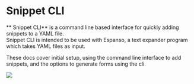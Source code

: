 # Snippet CLI

** Snippet CLI** is a command line based interface for quickly adding snippets to a YAML file.  
Snippet CLI is intended to be used with Espanso, a text expander program which takes YAML files as input.  

These docs cover initial setup, using the command line interface to add snippets, and the options to generate forms using the cli.

![](/demo.png)
